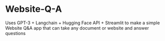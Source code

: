 # Website-Q-A
Uses GPT-3 + Langchain + Hugging Face API + Streamlit to make a simple Website Q&amp;A app that can take any document or website and answer questions
